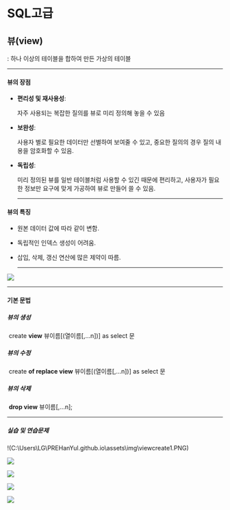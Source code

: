 # SQL고급



## 뷰(view)

: 하나 이상의 테이블을 합하여 만든 가상의 테이블

---------------------



#### 뷰의 장점

- **편리성 및 재사용성**: 

  자주 사용되는 복잡한 질의를 뷰로 미리 정의해 놓을 수 있음

- **보완성**:

   사용자 별로 필요한 데이터만 선별하여 보여줄 수 있고, 중요한 질의의 경우 질의 내용을 암호화할 수 있음.

- **독립성**:

   미리 정의된 뷰를 일반 테이블처럼 사용할 수 있긴 때문에 편리하고, 사용자가 필요한 정보만 요구에 맞게 가공하여 뷰로 만들어 쓸 수 있음.

  -------------------------------

  

#### 뷰의 특징

- 원본 데이터 값에 따라 같이 변함.

- 독립적인 인덱스 생성이 어려움.

- 삽입, 삭제, 갱신 연산에 많은 제약이 따름.

  ---------------------------

  

![](C:\Users\LG\PREHanYul.github.io\assets\img\view1.PNG)

--------------------------------------



#### 기본 문법

##### 	뷰의 생성

​						create **view** 뷰이름[(열이름[,...n])] as select 문

##### 	뷰의 수정

​						create **of replace view** 뷰이름[(열이름[,...n])] as select 문

##### 	뷰의 삭제

​						**drop view** 뷰이름[,...n]; 



---------------

##### 실습 및 연습문제

!(C:\Users\LG\PREHanYul.github.io\assets\img\viewcreate1.PNG)

![](C:\Users\LG\PREHanYul.github.io\assets\img\viewcreate2.PNG)

![](C:\Users\LG\PREHanYul.github.io\assets\img\viewcreate3.PNG)

![](C:\Users\LG\PREHanYul.github.io\assets\img\viewreplace.PNG)



![](C:\Users\LG\PREHanYul.github.io\assets\img\viewdrop.PNG)